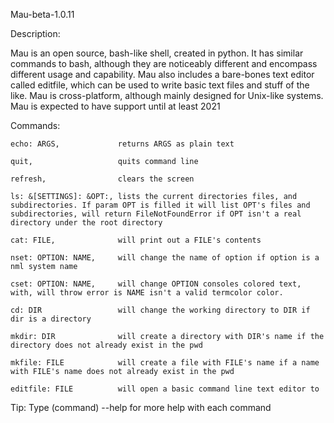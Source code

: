 Mau-beta-1.0.11

Description:

Mau is an open source, bash-like shell, created in python.
It has similar commands to bash, although they are noticeably different and
encompass different usage and capability.
Mau also includes a bare-bones text editor called editfile, which can be used to 
write basic text files and stuff of the like.
Mau is cross-platform, although mainly designed for Unix-like systems.
Mau is expected to have support until at least 2021


Commands:
    
    echo: ARGS,             returns ARGS as plain text

    quit,                   quits command line

    refresh,                clears the screen

    ls: &[SETTINGS]: &OPT:, lists the current directories files, and subdirectories. If param OPT is filled it will list OPT's files and subdirectories, will return FileNotFoundError if OPT isn't a real directory under the root directory

    cat: FILE,              will print out a FILE's contents

    nset: OPTION: NAME,     will change the name of option if option is a nml system name

    cset: OPTION: NAME,     will change OPTION consoles colored text, with, will throw error is NAME isn't a valid termcolor color.

    cd: DIR                 will change the working directory to DIR if dir is a directory

    mkdir: DIR              will create a directory with DIR's name if the directory does not already exist in the pwd

    mkfile: FILE            will create a file with FILE's name if a name with FILE's name does not already exist in the pwd
    
    editfile: FILE          will open a basic command line text editor to
Tip:
    Type (command) --help for more help with each command
